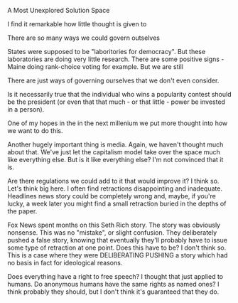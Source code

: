 





A Most Unexplored Solution Space



I find it remarkable how little thought is given to 



There are so many ways we could govern outselves 



States were supposed to be "laboritories for democracy". But these laboratories are doing very little research. There are some positive signs - Maine doing rank-choice voting for example. But we are still 


There are just ways of governing ourselves that we don't even consider. 

Is it necessarily true that the individual who wins a popularity contest should be the president (or even that that much - or that little - power be invested in a person).


One of my hopes in the in the next millenium we put more thought into how we want to do this.





Another hugely important thing is media. Again, we haven't thought much about that. We've just let the capitalism model take over the space much like everything else. But is it like everything else? I'm not convinced that it is.

Are there regulations we could add to it that would improve it? I think so. Let's think big here. I often find retractions disappointing and inadequate. Headlines news story could be completely wrong and, maybe, if you're lucky, a week later you might find a small retraction buried in the depths of the paper.

Fox News spent months on this Seth Rich story. The story was obviously nonsense. This was no "mistake", or slight confusion. They deliberately pushed a false story, knowing that eventually they'll probably have to issue some type of retraction at one point. Does this have to be? I don't think so. This is a case where they were DELIBERATING PUSHING a story which had no basis in fact for ideological reasons. 


Does everything have a right to free speech? I thought that just applied to humans. Do anonymous humans have the same rights as named ones? I think probably they should, but I don't think it's guaranteed that they do. 





